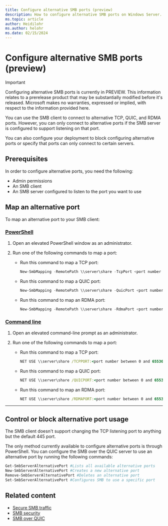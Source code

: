 ```yaml
---
title: Configure alternative SMB ports (preview)
description: How to configure alternative SMB ports on Windows Server.
ms.topic: article
author: Heidilohr
ms.author: helohr
ms.date: 02/15/2024
---
```


# Configure alternative SMB ports (preview)

> [!IMPORTANT]
> Configuring alternative SMB ports is currently in PREVIEW.
> This information relates to a prerelease product that may be substantially modified before it's released. Microsoft makes no warranties, expressed or implied, with respect to the information provided here.

You can use the SMB client to connect to alternative TCP, QUIC, and RDMA ports. However, you can only connect to alternative ports if the SMB server is configured to support listening on that port.

You can also configure your deployment to block configuring alternative ports or specify that ports can only connect to certain servers.

## Prerequisites

In order to configure alternative ports, you need the following:

- Admin permissions
- An SMB client
- An SMB server configured to listen to the port you want to use

## Map an alternative port

To map an alternative port to your SMB client:

### [PowerShell](#tab/powershell)

1. Open an elevated PowerShell window as an administrator.

1. Run one of the following commands to map a port:

   - Run this command to map a TCP port:

     ```powershell
     New-SmbMapping -RemotePath \\server\share -TcpPort <port number between 0 and 65536>
     ```

   - Run this command to map a QUIC port:

     ```powershell
     New-SmbMapping -RemotePath \\server\share -QuicPort <port number between 0 and 65536>
     ```

   - Run this command to map an RDMA port:

     ```powershell
     New-SmbMapping -RemotePath \\server\share -RdmaPort <port number between 0 and 65536>
     ```

### [Command line](#tab/command-line)

1. Open an elevated command-line prompt as an administrator.

1. Run one of the following commands to map a port:

   - Run this command to map a TCP port:

     ```cmd
     NET USE \\server\share /TCPPORT:<port number between 0 and 65536>
     ```

   - Run this command to map a QUIC port:

     ```cmd
     NET USE \\server\share /QUICPORT:<port number between 0 and 65536>
     ```

   - Run this command to map an RDMA port:

     ```cmd
     NET USE \\server\share /RDMAPORT:<port number between 0 and 65536>
     ```

---

## Control or block alternative port usage

The SMB client doesn't support changing the TCP listening port to anything but the default 445 port.

The only method currently available to configure alternative ports is through PowerShell. You can configure the SMB over the QUIC server to use an alternative port by running the following commands:

```powershell
Get-SmbServerAlternativePort #Lists all available alternative ports
New-SmbServerAlternativePort #Creates a new alternative port
Remove-SmbServerAlternativePort #Deletes an alternative port
Set-SmbServerAlternativePort #Configures SMB to use a specific port
```

## Related content

- [Secure SMB traffic](smb-secure-traffic.md)
- [SMB security](smb-security.md)
- [SMB over QUIC](smb-over-quic.md)